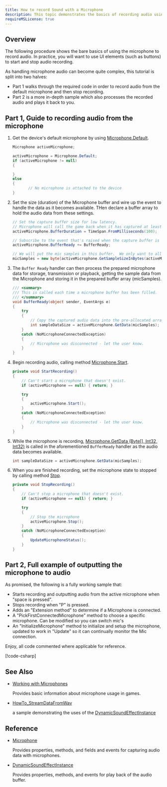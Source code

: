 ```yaml
---
title: How to record Sound with a Microphone
description: This topic demonstrates the basics of recording audio using a microphone.
requireMSLicense: true
---
```


## Overview

The following procedure shows the bare basics of using the microphone to record audio. In practice, you will want to use UI elements (such as buttons) to start and stop audio recording.

As handling microphone audio can become quite complex, this tutorial is split into two halves:

* Part 1 walks through the required code in order to record audio from the default microphone and then stop recording.
* Part 2 is a more in-depth sample which also processes the recorded audio and plays it back to you.

## Part 1, Guide to recording audio from the microphone

1. Get the device's default microphone by using [Microphone.Default](xref:Microsoft.Xna.Framework.Audio.Microphone).

    ```csharp
    Microphone activeMicrophone;

    activeMicrophone = Microphone.Default;
    if (activeMicrophone != null)
    {

    }
    else
    {
           // No microphone is attached to the device
    }
    ```

2. Set the size (duration) of the Microphone buffer and wire up the event to handle the data as it becomes available.  THen declare a buffer array to hold the audio data from these settings.

    ```csharp
    // Set the capture buffer size for low latency.
    // Microphone will call the game back when it has captured at least that much audio data.
    activeMicrophone.BufferDuration = TimeSpan.FromMilliseconds(100);

    // Subscribe to the event that's raised when the capture buffer is filled.
    activeMicrophone.BufferReady += BufferReady;

    // We will put the mic samples in this buffer.  We only want to allocate it once.
    micSamples = new byte[activeMicrophone.GetSampleSizeInBytes(activeMicrophone.BufferDuration)];
    ```

3. The `Buffer Ready` handler can then process the prepared microphone data for storage, transmission or playback, getting the sample data from the Microphone and storing it in the prepared buffer array (micSamples).

    ```csharp
    /// <summary>
    /// This is called each time a microphone buffer has been filled.
    /// </summary>
    void BufferReady(object sender, EventArgs e)
    {
        try
        {
            // Copy the captured audio data into the pre-allocated array.
            int sampleDataSize = activeMicrophone.GetData(micSamples);
        }
        catch (NoMicrophoneConnectedException)
        {
            // Microphone was disconnected - let the user know.
        }
    }
    ```

4. Begin recording audio, calling method [Microphone.Start](xref:Microsoft.Xna.Framework.Audio.Microphone).

    ```csharp
    private void StartRecording()
    {
        // Can't start a microphone that doesn't exist.
        if (activeMicrophone == null) { return; }

        try
        {
            activeMicrophone.Start();
        }
        catch (NoMicrophoneConnectedException)
        {
            // Microphone was disconnected - let the user know.
        }
    }
    ```

5. While the microphone is recording, [Microphone.GetData (Byte\[\], Int32, Int32)](xref:Microsoft.Xna.Framework.Audio.Microphone) is called in the aforementioned `BufferReady` handler as the audio data becomes available.

    ```csharp
    int sampleDataSize = activeMicrophone.GetData(micSamples);
    ```

6. When you are finished recording, set the microphone state to stopped by calling method [Stop](xref:Microsoft.Xna.Framework.Audio.Microphone).

    ```csharp
    private void StopRecording()
    {
        // Can't stop a microphone that doesn't exist.
        if (activeMicrophone == null) { return; }

        try
        {
            // Stop the microphone
            activeMicrophone.Stop();
        }
        catch (NoMicrophoneConnectedException)
        {
            UpdateMicrophoneStatus();
        }
    }
    ```

## Part 2, Full example of outputting the microphone to audio

As promised, the following is a fully working sample that:

* Starts recording and outputting audio from the active microphone when "space is pressed".
* Stops recording when "P" is pressed.
* Adds an "Extension method" to determine if a Microphone is connected.
* A "PickFirstConnectedMicrophone" method to choose a specific microphone.  Can be modified so you can switch mic's
* An "InitializeMicrophone" method to initialize and setup the microphone, updated to work in "Update" so it can continually monitor the Mic connection.

Enjoy, all code commented where applicable for reference.

[!code-csharp[](files/microphonesample.cs)]

## See Also

* [Working with Microphones](HowTo_Microphone.md)

  Provides basic information about microphone usage in games.

* [HowTo_StreamDataFromWav](HowTo_StreamDataFromWav.md)

  a sample demonstrating the uses of the [DynamicSoundEffectInstance](xref:Microsoft.Xna.Framework.Audio.DynamicSoundEffectInstance)

## Reference

* [Microphone](xref:Microsoft.Xna.Framework.Audio.Microphone)

  Provides properties, methods, and fields and events for capturing audio data with microphones.

* [DynamicSoundEffectInstance](xref:Microsoft.Xna.Framework.Audio.DynamicSoundEffectInstance)

  Provides properties, methods, and events for play back of the audio buffer.
